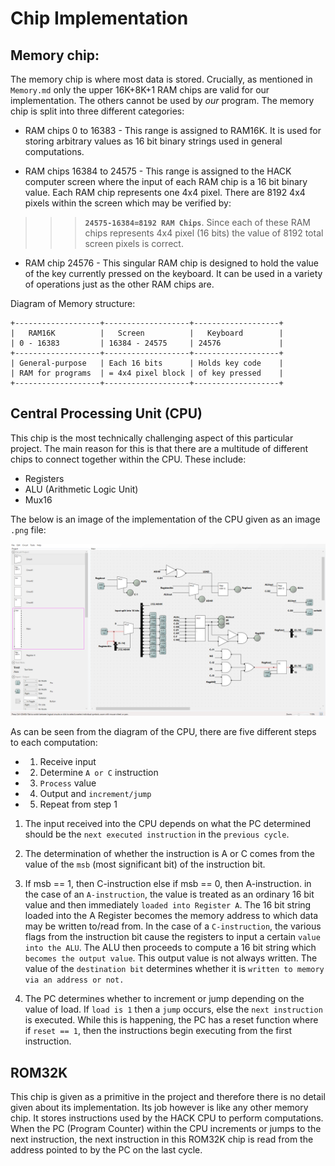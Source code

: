 # Chip Implementation

## Memory chip:

The memory chip is where most data is stored. Crucially, as mentioned in `Memory.md` only the upper 16K+8K+1 RAM chips are valid for our implementation. The others cannot be used by _our_ program. The memory chip is split into three different categories:

- RAM chips 0 to 16383 - This range is assigned to RAM16K. It is used for storing arbitrary values as 16 bit binary strings used in general computations.

- RAM chips 16384 to 24575 - This range is assigned to the HACK computer screen where the input of each RAM chip is a 16 bit binary value. Each RAM chip represents one 4x4 pixel. There are 8192 4x4 pixels within the screen which may be verified by:

>>>**`24575-16384=8192 RAM Chips`**. Since each of these RAM chips represents 4x4 pixel (16 bits) the value of 8192 total screen pixels is correct.

- RAM chip 24576 - This singular RAM chip is designed to hold the value of the key currently pressed on the keyboard. It can be used in a variety of operations just as the other RAM chips are.

Diagram of Memory structure:

```
+-------------------+-------------------+-------------------+
|   RAM16K          |   Screen          |   Keyboard        |
| 0 - 16383         | 16384 - 24575     | 24576             |
+-------------------+-------------------+-------------------+
| General-purpose   | Each 16 bits      | Holds key code    |
| RAM for programs  | = 4x4 pixel block | of key pressed    |
+-------------------+-------------------+-------------------+
```

## Central Processing Unit (CPU)

This chip is the most technically challenging aspect of this particular project. The main reason for this is that there are a multitude of different chips to connect together within the CPU. These include:

- Registers
- ALU (Arithmetic Logic Unit)
- Mux16

The below is an image of the implementation of the CPU given as an image `.png` file:

![CPU Implementation](CPU.png)

As can be seen from the diagram of the CPU, there are five different steps to each computation:

- 1. Receive input
- 2. Determine `A or C` instruction
- 3. `Process` value
- 4. Output and `increment/jump`
- 5. Repeat from step 1

1. The input received into the CPU depends on what the PC determined should be the `next executed instruction` in the `previous cycle`.

2. The determination of whether the instruction is A or C comes from the value of the `msb` (most significant bit) of the instruction bit. 

3. If msb == 1, then C-instruction else if msb == 0, then A-instruction. in the case of an `A-instruction`, the value is treated as an ordinary 16 bit value and then immediately `loaded into Register A`. The 16 bit string loaded into the A Register becomes the memory address to which data may be written to/read from. In the case of a `C-instruction`, the various flags from the instruction bit cause the registers to input a certain `value into the ALU`. The ALU then proceeds to compute a 16 bit string which `becomes the output value`. This output value is not always written. The value of the `destination bit` determines whether it is `written to memory via an address or not.`

5. The PC determines whether to increment or jump depending on the value of load. If `load is 1` then a `jump` occurs, else the `next instruction` is executed. While this is happening, the PC has a reset function where if `reset == 1`, then the instructions begin executing from the first instruction. 

## ROM32K

This chip is given as a primitive in the project and therefore there is no detail given about its implementation. Its job however is like any other memory chip. It stores instructions used by the HACK CPU to perform computations. When the PC (Program Counter) within the CPU increments or jumps to the next instruction, the next instruction in this ROM32K chip is read from the address pointed to by the PC on the last cycle.